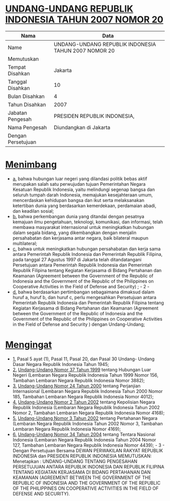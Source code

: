 # [UNDANG-UNDANG REPUBLIK INDONESIA TAHUN 2007 NOMOR 20](http://example.org/legal/document/uu/2007/20)

| Nama | Data |
| ------ | ----- |
|Name|UNDANG-UNDANG REPUBLIK INDONESIA TAHUN 2007 NOMOR 20|
|Memutuskan||
|Tempat Disahkan|Jakarta|
|Tanggal Disahkan|10|
|Bulan Disahkan|4|
|Tahun Disahkan|2007|
|Jabatan Pengesah|PRESIDEN REPUBLIK INDONESIA,|
|Nama Pengesah|Diundangkan di Jakarta|
|Dengan Persetujuan||
# [Menimbang](http://example.org/legal/document/uu/2007/20/menimbang)

* [a.](http://example.org/legal/document/uu/2007/20/menimbang/point/a) bahwa hubungan luar negeri yang dilandasi politik bebas aktif merupakan salah satu perwujudan tujuan Pemerintahan Negara Kesatuan Republik Indonesia, yaitu melindungi segenap bangsa dan seluruh tumpah darah Indonesia, memajukan kesejahteraan umum, mencerdaskan kehidupan bangsa dan ikut serta melaksanakan ketertiban dunia yang berdasarkan kemerdekaan, perdamaian abadi, dan keadilan sosial;
* [b.](http://example.org/legal/document/uu/2007/20/menimbang/point/b) bahwa perkembangan dunia yang ditandai dengan pesatnya kemajuan ilmu pengetahuan, teknologi, komunikasi, dan informasi, telah membawa masyarakat internasional untuk meningkatkan hubungan dalam segala bidang, yang dikembangkan dengan menjalin persahabatan dan kerjasama antar negara, baik bilateral maupun multilateral;
* [c.](http://example.org/legal/document/uu/2007/20/menimbang/point/c) bahwa untuk meningkatkan hubungan persahabatan dan kerja sama antara Pemerintah Republik Indonesia dan Pemerintah Republik Filipina, pada tanggal 27 Agustus 1997 di Jakarta telah ditandatangani Persetujuan antara Pemerintah Republik Indonesia dan Pemerintah Republik Filipina tentang Kegiatan Kerjasama di Bidang Pertahanan dan Keamanan (Agreement between the Government of the Republic of Indonesia and the Government of the Republic of the Philippines on Cooperative Activities in the Field of Defense and Security) ; - 2 -
* [d.](http://example.org/legal/document/uu/2007/20/menimbang/point/d) bahwa berdasarkan pertimbangan sebagaimana dimaksud dalam huruf a, huruf b, dan huruf c, perlu mengesahkan Persetujuan antara Pemerintah Republik Indonesia dan Pemerintah Republik Filipina tentang Kegiatan Kerjasama di Bidang Pertahanan dan Keamanan (Agreement between the Government of the Republic of Indonesia and the Government of the Republic of the Philippines on Cooperative Activities in the Field of Defense and Security ) dengan Undang-Undang;
# [Mengingat](http://example.org/legal/document/uu/2007/20/mengingat)

* [1.](http://example.org/legal/document/uu/2007/20/mengingat/point/0001) Pasal 5 ayat (1), Pasal 11, Pasal 20, dan Pasal 30 Undang- Undang Dasar Negara Republik Indonesia Tahun 1945;
* [2.](http://example.org/legal/document/uu/2007/20/mengingat/point/0002) [Undang-Undang Nomor 37 Tahun 1999](http://example.org/legal/document/uu/1999/37) tentang Hubungan Luar Negeri (Lembaran Negara Republik Indonesia Tahun 1999 Nomor 156, Tambahan Lembaran Negara Republik Indonesia Nomor 3882);
* [3.](http://example.org/legal/document/uu/2007/20/mengingat/point/0003) [Undang-Undang Nomor 24 Tahun 2000](http://example.org/legal/document/uu/2000/24) tentang Perjanjian Internasional (Lembaran Negara Republik Indonesia Tahun 2000 Nomor 185, Tambahan Lembaran Negara Republik Indonesia Nomor 4012);
* [4.](http://example.org/legal/document/uu/2007/20/mengingat/point/0004) [Undang-Undang Nomor 2 Tahun 2002](http://example.org/legal/document/uu/2002/2) tentang Kepolisian Negara Republik Indonesia (Lembaran Negara Republik Indonesia Tahun 2002 Nomor 2, Tambahan Lembaran Negara Republik Indonesia Nomor 4168);
* [5.](http://example.org/legal/document/uu/2007/20/mengingat/point/0005) [Undang-Undang Nomor 3 Tahun 2002](http://example.org/legal/document/uu/2002/3) tentang Pertahanan Negara (Lembaran Negara Republik Indonesia Tahun 2002 Nomor 3, Tambahan Lembaran Negara Republik Indonesia Nomor 4169);
* [6.](http://example.org/legal/document/uu/2007/20/mengingat/point/0006) [Undang-Undang Nomor 34 Tahun 2004](http://example.org/legal/document/uu/2004/34) tentang Tentara Nasional Indonesia (Lembaran Negara Republik Indonesia Tahun 2004 Nomor 127, Tambahan Lembaran Negara Republik Indonesia Nomor 4439); - 3 - Dengan Persetujuan Bersama DEWAN PERWAKILAN RAKYAT REPUBLIK INDONESIA dan PRESIDEN REPUBLIK INDONESIA MEMUTUSKAN: Menetapkan : UNDANG-UNDANG TENTANG PENGESAHAN PERSETUJUAN ANTARA REPUBLIK INDONESIA DAN REPUBLIK FILIPINA TENTANG KEGIATAN KERJASAMA DI BIDANG PERTAHANAN DAN KEAMANAN (AGREEMENT BETWEEN THE GOVERNMENT OF THE REPUBLIC OF INDONESIA AND THE GOVERNMENT OF THE REPUBLIC OF THE PHILIPPINES ON COOPERATIVE ACTIVITIES IN THE FIELD OF DEFENSE AND SECURITY).